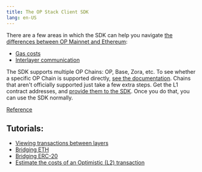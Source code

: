 ```yaml
---
title: The OP Stack Client SDK
lang: en-US
---
```


There are a few areas in which the SDK can help you navigate [the differences between OP Mainnet and Ethereum](../developers/build/differences/):

- [Gas costs](../developers/build/transaction-fees.md)
- [Interlayer communication](../developers/bridge/basics.md)

The SDK supports multiple OP Chains: OP, Base, Zora, etc.
To see whether a specific OP Chain is supported directly, [see the documentation](https://sdk.optimism.io/enums/l2chainid).
Chains that aren't officially supported just take a few extra steps.
Get the L1 contract addresses, and [provide them to the SDK](https://stack.optimism.io/docs/build/sdk/#contract-addresses).
Once you do that, you can use the SDK normally.

[Reference](https://sdk.optimism.io/)

## Tutorials:
- [Viewing transactions between layers](https://github.com/ethereum-optimism/optimism-tutorial/tree/main/sdk-view-tx)
- [Bridging ETH](https://github.com/ethereum-optimism/optimism-tutorial/tree/main/cross-dom-bridge-eth)
- [Bridging ERC-20](https://github.com/ethereum-optimism/optimism-tutorial/tree/main/cross-dom-bridge-erc20)
- [Estimate the costs of an Optimistic (L2) transaction](https://github.com/ethereum-optimism/optimism-tutorial/tree/main/sdk-estimate-gas)
